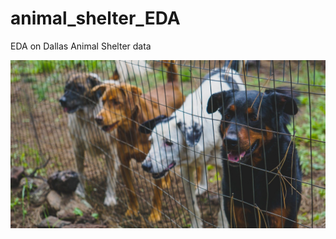# animal_shelter_EDA
EDA on Dallas Animal Shelter data

<img src="images/animal_shelter_stock.jpg" width="800" height="" />
